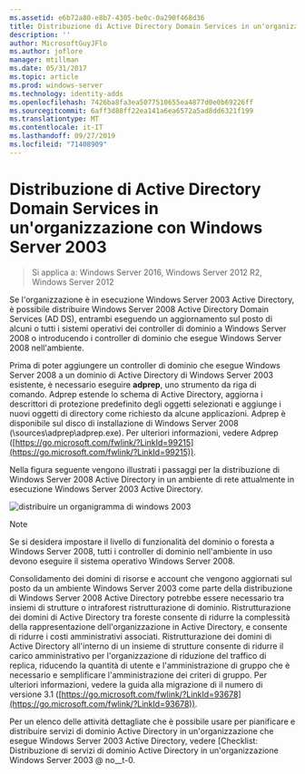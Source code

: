 ```yaml
---
ms.assetid: e6b72a80-e8b7-4305-be0c-0a290f468d36
title: Distribuzione di Active Directory Domain Services in un'organizzazione con Windows Server 2003
description: ''
author: MicrosoftGuyJFlo
ms.author: joflore
manager: mtillman
ms.date: 05/31/2017
ms.topic: article
ms.prod: windows-server
ms.technology: identity-adds
ms.openlocfilehash: 7426ba8fa3ea5077510655ea4877d0e0b69226ff
ms.sourcegitcommit: 6aff3d88ff22ea141a6ea6572a5ad8dd6321f199
ms.translationtype: MT
ms.contentlocale: it-IT
ms.lasthandoff: 09/27/2019
ms.locfileid: "71408909"
---
```

# <a name="deploying-ad-ds-in-a-windows-server-2003-organization"></a>Distribuzione di Active Directory Domain Services in un'organizzazione con Windows Server 2003

>Si applica a: Windows Server 2016, Windows Server 2012 R2, Windows Server 2012

Se l'organizzazione è in esecuzione Windows Server 2003 Active Directory, è possibile distribuire Windows Server 2008 Active Directory Domain Services (AD DS), entrambi eseguendo un aggiornamento sul posto di alcuni o tutti i sistemi operativi dei controller di dominio a Windows Server 2008 o introducendo i controller di dominio che esegue Windows Server 2008 nell'ambiente.  
  
Prima di poter aggiungere un controller di dominio che esegue Windows Server 2008 a un dominio di Active Directory di Windows Server 2003 esistente, è necessario eseguire **adprep**, uno strumento da riga di comando. Adprep estende lo schema di Active Directory, aggiorna i descrittori di protezione predefinito degli oggetti selezionati e aggiunge i nuovi oggetti di directory come richiesto da alcune applicazioni. Adprep è disponibile sul disco di installazione di Windows Server 2008 (\sources\adprep\adprep.exe). Per ulteriori informazioni, vedere Adprep ([https://go.microsoft.com/fwlink/?LinkId=99215](https://go.microsoft.com/fwlink/?LinkId=99215)).  
  
Nella figura seguente vengono illustrati i passaggi per la distribuzione di Windows Server 2008 Active Directory in un ambiente di rete attualmente in esecuzione Windows Server 2003 Active Directory.  
  
![distribuire un organigramma di windows 2003](media/Deploying-AD-DS-in-a-Windows-Server-2003-Organization/900c4eee-1119-4a9a-9310-755597428b71.gif)  
  
> [!NOTE]  
> Se si desidera impostare il livello di funzionalità del dominio o foresta a Windows Server 2008, tutti i controller di dominio nell'ambiente in uso devono eseguire il sistema operativo Windows Server 2008.  
  
Consolidamento dei domini di risorse e account che vengono aggiornati sul posto da un ambiente Windows Server 2003 come parte della distribuzione di Windows Server 2008 Active Directory potrebbe essere necessario tra insiemi di strutture o intraforest ristrutturazione di dominio. Ristrutturazione dei domini di Active Directory tra foreste consente di ridurre la complessità della rappresentazione dell'organizzazione in Active Directory, e consente di ridurre i costi amministrativi associati. Ristrutturazione dei domini di Active Directory all'interno di un insieme di strutture consente di ridurre il carico amministrativo per l'organizzazione di riduzione del traffico di replica, riducendo la quantità di utente e l'amministrazione di gruppo che è necessario e semplificare l'amministrazione dei criteri di gruppo. Per ulteriori informazioni, vedere la guida alla migrazione di il numero di versione 3.1 ([https://go.microsoft.com/fwlink/?LinkId=93678](https://go.microsoft.com/fwlink/?LinkId=93678)).  
  
Per un elenco delle attività dettagliate che è possibile usare per pianificare e distribuire servizi di dominio Active Directory in un'organizzazione che esegue Windows Server 2003 Active Directory, vedere [Checklist: Distribuzione di servizi di dominio Active Directory in un'organizzazione Windows Server 2003 @ no__t-0.  
  


